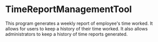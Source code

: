 # TimeReportManagementTool
This program generates a weekly report of employee's time worked. It allows for users to keep a history of their time worked. It also allows administrators to keep a history of time reports generated.
